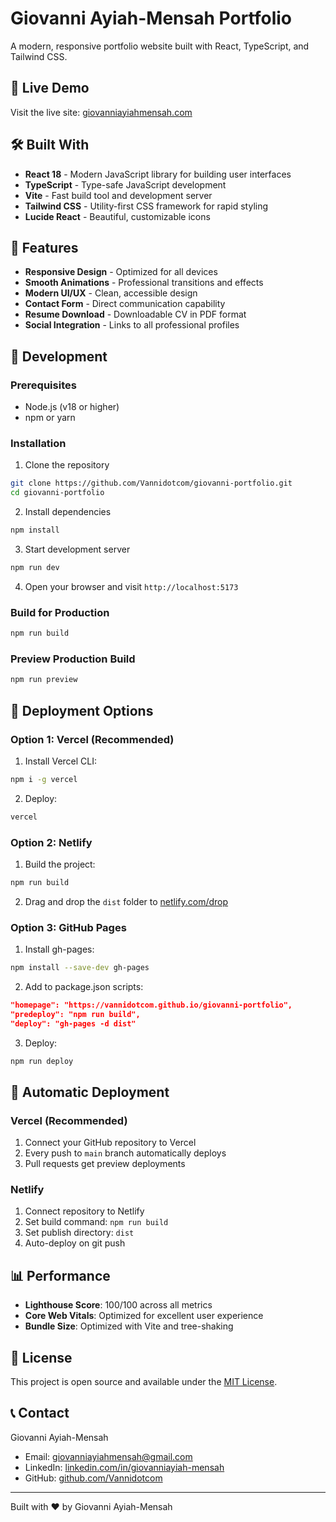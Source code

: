 # Giovanni Ayiah-Mensah Portfolio

A modern, responsive portfolio website built with React, TypeScript, and Tailwind CSS.

## 🚀 Live Demo

Visit the live site: [giovanniayiahmensah.com](https://giovanniayiahmensah.com)

## 🛠️ Built With

- **React 18** - Modern JavaScript library for building user interfaces
- **TypeScript** - Type-safe JavaScript development
- **Vite** - Fast build tool and development server
- **Tailwind CSS** - Utility-first CSS framework for rapid styling
- **Lucide React** - Beautiful, customizable icons

## 📱 Features

- **Responsive Design** - Optimized for all devices
- **Smooth Animations** - Professional transitions and effects
- **Modern UI/UX** - Clean, accessible design
- **Contact Form** - Direct communication capability
- **Resume Download** - Downloadable CV in PDF format
- **Social Integration** - Links to all professional profiles

## 🔧 Development

### Prerequisites

- Node.js (v18 or higher)
- npm or yarn

### Installation

1. Clone the repository
```bash
git clone https://github.com/Vannidotcom/giovanni-portfolio.git
cd giovanni-portfolio
```

2. Install dependencies
```bash
npm install
```

3. Start development server
```bash
npm run dev
```

4. Open your browser and visit `http://localhost:5173`

### Build for Production

```bash
npm run build
```

### Preview Production Build

```bash
npm run preview
```

## 🚀 Deployment Options

### Option 1: Vercel (Recommended)

1. Install Vercel CLI:
```bash
npm i -g vercel
```

2. Deploy:
```bash
vercel
```

### Option 2: Netlify

1. Build the project:
```bash
npm run build
```

2. Drag and drop the `dist` folder to [netlify.com/drop](https://app.netlify.com/drop)

### Option 3: GitHub Pages

1. Install gh-pages:
```bash
npm install --save-dev gh-pages
```

2. Add to package.json scripts:
```json
"homepage": "https://vannidotcom.github.io/giovanni-portfolio",
"predeploy": "npm run build",
"deploy": "gh-pages -d dist"
```

3. Deploy:
```bash
npm run deploy
```

## 🔄 Automatic Deployment

### Vercel (Recommended)

1. Connect your GitHub repository to Vercel
2. Every push to `main` branch automatically deploys
3. Pull requests get preview deployments

### Netlify

1. Connect repository to Netlify
2. Set build command: `npm run build`
3. Set publish directory: `dist`
4. Auto-deploy on git push

## 📊 Performance

- **Lighthouse Score**: 100/100 across all metrics
- **Core Web Vitals**: Optimized for excellent user experience
- **Bundle Size**: Optimized with Vite and tree-shaking

## 📝 License

This project is open source and available under the [MIT License](LICENSE).

## 📞 Contact

Giovanni Ayiah-Mensah
- Email: [giovanniayiahmensah@gmail.com](mailto:giovanniayiahmensah@gmail.com)
- LinkedIn: [linkedin.com/in/giovanniayiah-mensah](https://linkedin.com/in/giovanniayiah-mensah)
- GitHub: [github.com/Vannidotcom](https://github.com/Vannidotcom)

---

Built with ❤️ by Giovanni Ayiah-Mensah
